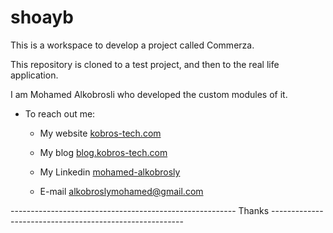 # shoayb
This is a workspace to develop a project called Commerza.

This repository is cloned to a test project, and then to the real life application.

I am Mohamed Alkobrosli who developed the custom modules of it.

- To reach out me:
    - My website [kobros-tech.com](http://www.kobros-tech.com/)

    - My blog [blog.kobros-tech.com](http://blog.kobros-tech.com/)

    - My Linkedin [mohamed-alkobrosly](https://linkedin.com/in/mohamed-alkobrosly)
    - E-mail [alkobroslymohamed@gmail.com](mailto:alkobroslymohamed@gmail.com)

-------------------------------------------------------- Thanks --------------------------------------------------------
